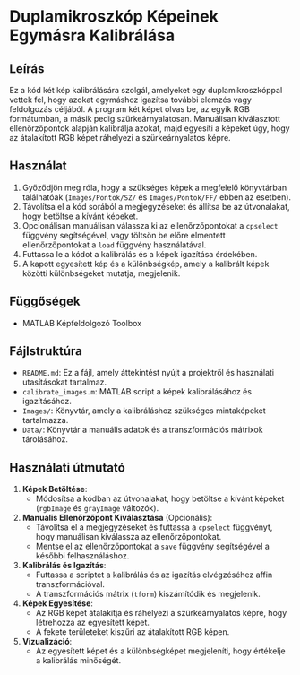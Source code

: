 # Duplamikroszkóp Képeinek Egymásra Kalibrálása

## Leírás
Ez a kód két kép kalibrálására szolgál, amelyeket egy duplamikroszkóppal vettek fel, hogy azokat egymáshoz igazítsa további elemzés vagy feldolgozás céljából. A program két képet olvas be, az egyik RGB formátumban, a másik pedig szürkeárnyalatosan. Manuálisan kiválasztott ellenőrzőpontok alapján kalibrálja azokat, majd egyesíti a képeket úgy, hogy az átalakított RGB képet ráhelyezi a szürkeárnyalatos képre.

## Használat
1. Győződjön meg róla, hogy a szükséges képek a megfelelő könyvtárban találhatóak (`Images/Pontok/SZ/` és `Images/Pontok/FF/` ebben az esetben).
2. Távolítsa el a kód sorából a megjegyzéseket és állítsa be az útvonalakat, hogy betöltse a kívánt képeket.
3. Opcionálisan manuálisan válassza ki az ellenőrzőpontokat a `cpselect` függvény segítségével, vagy töltsön be előre elmentett ellenőrzőpontokat a `load` függvény használatával.
4. Futtassa le a kódot a kalibrálás és a képek igazítása érdekében.
5. A kapott egyesített kép és a különbségkép, amely a kalibrált képek közötti különbségeket mutatja, megjelenik.

## Függőségek
- MATLAB Képfeldolgozó Toolbox

## Fájlstruktúra
- `README.md`: Ez a fájl, amely áttekintést nyújt a projektről és használati utasításokat tartalmaz.
- `calibrate_images.m`: MATLAB script a képek kalibrálásához és igazításához.
- `Images/`: Könyvtár, amely a kalibráláshoz szükséges mintaképeket tartalmazza.
- `Data/`: Könyvtár a manuális adatok és a transzformációs mátrixok tárolásához.

## Használati útmutató
1. **Képek Betöltése**: 
   - Módosítsa a kódban az útvonalakat, hogy betöltse a kívánt képeket (`rgbImage` és `grayImage` változók).
2. **Manuális Ellenőrzőpont Kiválasztása** (Opcionális):
   - Távolítsa el a megjegyzéseket és futtassa a `cpselect` függvényt, hogy manuálisan kiválassza az ellenőrzőpontokat.
   - Mentse el az ellenőrzőpontokat a `save` függvény segítségével a későbbi felhasználáshoz.
3. **Kalibrálás és Igazítás**:
   - Futtassa a scriptet a kalibrálás és az igazítás elvégzéséhez affin transzformációval.
   - A transzformációs mátrix (`tform`) kiszámítódik és megjelenik.
4. **Képek Egyesítése**:
   - Az RGB képet átalakítja és ráhelyezi a szürkeárnyalatos képre, hogy létrehozza az egyesített képet.
   - A fekete területeket kiszűri az átalakított RGB képen.
5. **Vizualizáció**:
   - Az egyesített képet és a különbségképet megjeleníti, hogy értékelje a kalibrálás minőségét.
